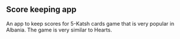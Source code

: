 ## Score keeping app

An app to keep scores for 5-Katsh cards game that is very popular in Albania. The game is very similar to Hearts.

